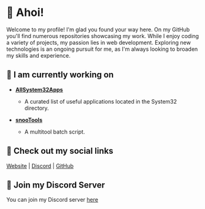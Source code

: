 # 👋 Ahoi!

Welcome to my profile! I'm glad you found your way here. On my GitHub you'll find numerous repositories showcasing my work. While I enjoy coding a variety of projects, my passion lies in web development. Exploring new technologies is an ongoing pursuit for me, as I'm always looking to broaden my skills and experience.

## 🚀 I am currently working on

- **[AllSystem32Apps](https://github.com/snoopti/AllSystem32Apps)**

  - A curated list of useful applications located in the System32 directory.

- **[snooTools](https://github.com/snoopti/snooTools)**
  - A multitool batch script.

## 🔗 Check out my social links

[Website](https://snoopti.de) | [Discord](https://snoopti.de/discord) | [GitHub](https://snoopti.de/github)

## 💬 Join my Discord Server

You can join my Discord server [here](https://discord.gg/your-discord-invite-link)
